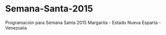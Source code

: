 # Semana-Santa-2015
Programación para Semana Santa 2015 Margarita - Estado Nueva Esparta - Venezuela

